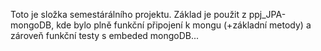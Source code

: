 Toto je složka semestárálního projektu. Základ je použit z ppj_JPA-mongoDB, kde bylo plně funkční připojení k mongu (+základní metody) a zároveň funkční testy s embeded mongoDB...